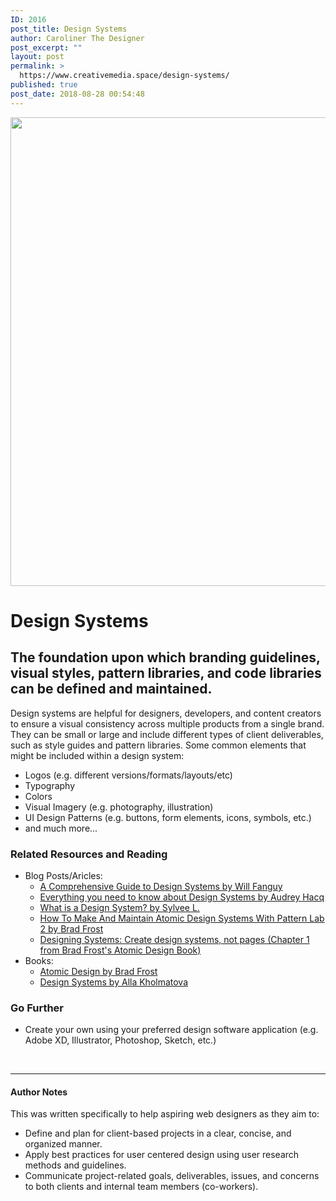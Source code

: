 ```yaml
---
ID: 2016
post_title: Design Systems
author: Caroliner The Designer
post_excerpt: ""
layout: post
permalink: >
  https://www.creativemedia.space/design-systems/
published: true
post_date: 2018-08-28 00:54:48
---
```

<img class="aligncenter size-full wp-image-2017" src="https://www.creativemedia.space/wp-content/uploads/2018/08/designsystems-featured.gif" alt="" width="1500" height="750" />
<h1>Design Systems</h1>
<h2>The foundation upon which branding guidelines, visual styles, pattern libraries, and code libraries can be defined and maintained.</h2>
Design systems are helpful for designers, developers, and content creators to ensure a visual consistency across multiple products from a single brand. They can be small or large and include different types of client deliverables, such as style guides and pattern libraries. Some common elements that might be included within a design system:
<ul>
 	<li>Logos (e.g. different versions/formats/layouts/etc)</li>
 	<li>Typography</li>
 	<li>Colors</li>
 	<li>Visual Imagery (e.g. photography, illustration)</li>
 	<li>UI Design Patterns (e.g. buttons, form elements, icons, symbols, etc.)</li>
 	<li>and much more...</li>
</ul>
<h3>Related Resources and Reading</h3>
<ul>
 	<li>Blog Posts/Aricles:
<ul>
 	<li><a href="https://www.invisionapp.com/blog/guide-to-design-systems/">A Comprehensive Guide to Design Systems by Will Fanguy</a></li>
 	<li><a href="https://uxdesign.cc/everything-you-need-to-know-about-design-systems-54b109851969">Everything you need to know about Design Systems by Audrey Hacq</a></li>
 	<li><a href="https://medium.muz.li/what-is-a-design-system-1e43d19e7696">What is a Design System? by Sylvee L.</a></li>
 	<li><a href="https://www.smashingmagazine.com/2016/07/building-maintaining-atomic-design-systems-pattern-lab/">How To Make And Maintain Atomic Design Systems With Pattern Lab 2 by Brad Frost</a></li>
 	<li><a href="http://atomicdesign.bradfrost.com/chapter-1/">Designing Systems: Create design systems, not pages (Chapter 1 from Brad Frost's Atomic Design Book)</a></li>
</ul>
</li>
 	<li>Books:
<ul>
 	<li><a href="http://atomicdesign.bradfrost.com/">Atomic Design by Brad Frost</a></li>
 	<li><a href="https://www.smashingmagazine.com/printed-books/design-systems/">Design Systems by Alla Kholmatova</a></li>
</ul>
</li>
</ul>
<h3>Go Further</h3>
<ul>
 	<li>Create your own using your preferred design software application (e.g. Adobe XD, Illustrator, Photoshop, Sketch, etc.)</li>
</ul>
&nbsp;

<hr />

<h4></h4>
<h4>Author Notes</h4>
This was written specifically to help aspiring web designers as they aim to:
<ul>
 	<li>Define and plan for client-based projects in a clear, concise, and organized manner.</li>
 	<li>Apply best practices for user centered design using user research methods and guidelines.</li>
 	<li>Communicate project-related goals, deliverables, issues, and concerns to both clients and internal team members (co-workers).</li>
</ul>